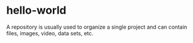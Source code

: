 # hello-world
A repository is usually used to organize a single project and can contain files, images, video, data sets, etc.
